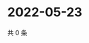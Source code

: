 # 2022-05-23

共 0 条

<!-- BEGIN WEIBO -->
<!-- 最后更新时间 Mon May 23 2022 16:07:21 GMT+0800 (China Standard Time) -->

<!-- END WEIBO -->
